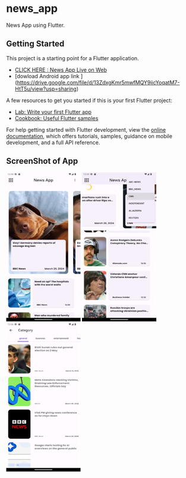 # news_app

News App using Flutter.

## Getting Started

This project is a starting point for a Flutter application.

- [ CLICK HERE : News App Live on Web ](https://news-app-a9118.web.app/)
- [dowload Android app link ] (https://drive.google.com/file/d/13ZdxgKmr5mwfMQY9iicYoqatM7-HtT5u/view?usp=sharing)

A few resources to get you started if this is your first Flutter project:

- [Lab: Write your first Flutter app](https://docs.flutter.dev/get-started/codelab)
- [Cookbook: Useful Flutter samples](https://docs.flutter.dev/cookbook)

For help getting started with Flutter development, view the
[online documentation](https://docs.flutter.dev/), which offers tutorials,
samples, guidance on mobile development, and a full API reference.

## ScreenShot of App

<div class="photo-gallery">
    <img src="https://github.com/gauravkakad1/Flutter-NewsApp-RestApi/blob/7d8a3e5a0bfd842b49cf8224080193d203e23f47/Screenshot_1711782036.png" style="width:200px; height:400px;">
    <img src="https://github.com/gauravkakad1/Flutter-NewsApp-RestApi/blob/7d8a3e5a0bfd842b49cf8224080193d203e23f47/Screenshot_1711782196.png" style="width:200px; height:400px;">
    <img src="https://github.com/gauravkakad1/Flutter-NewsApp-RestApi/blob/7d8a3e5a0bfd842b49cf8224080193d203e23f47/Screenshot_1711782394.png" style="width:200px; height:400px;">
   


</div>
